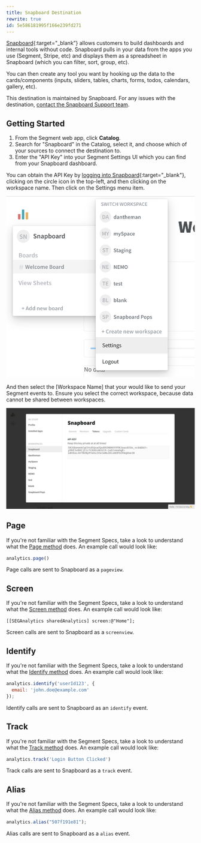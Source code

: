```yaml
---
title: Snapboard Destination
rewrite: true
id: 5e586181995f166e239fd271
---
```

[Snapboard](https://snapboard.io/?utm_source=segmentio&utm_medium=docs&utm_campaign=partners){:target="_blank”} allows customers to build dashboards and internal tools without code. Snapboard pulls in your data from the apps you use (Segment, Stripe, etc) and displays them as a spreadsheet in Snapboard (which you can filter, sort, group, etc).


You can then create any tool you want by hooking up the data to the cards/components (inputs, sliders, tables, charts, forms, todos, calendars, gallery, etc).


This destination is maintained by Snapboard. For any issues with the destination, [contact the Snapboard Support team](mailto:calum@snapboard.io).

## Getting Started




1. From the Segment web app, click **Catalog**.
2. Search for "Snapboard" in the Catalog, select it, and choose which of your sources to connect the destination to.
3. Enter the "API Key" into your Segment Settings UI which you can find from your Snapboard dashboard.

You can obtain the API Key by [logging into Snapboard](https://snapboard.io/login){:target="_blank"}, clicking on the circle icon in the top-left, and then clicking on the workspace name. Then click on the Settings menu item.

![settings menu](images/snapboard_settings_location.png)

And then select the [Workspace Name] that your would like to send your Segment events to. Ensure you select the correct workspace, because data cannot be shared between workspaces.

![token](images/snapboard_token.png)


## Page

If you're not familiar with the Segment Specs, take a look to understand what the [Page method](/docs/connections/spec/page/) does. An example call would look like:

```js
analytics.page()
```

Page calls are sent to Snapboard as a `pageview`.


## Screen

If you're not familiar with the Segment Specs, take a look to understand what the [Screen method](/docs/connections/spec/screen/) does. An example call would look like:

```objc
[[SEGAnalytics sharedAnalytics] screen:@"Home"];
```

Screen calls are sent to Snapboard as a `screenview`.


## Identify

If you're not familiar with the Segment Specs, take a look to understand what the [Identify method](/docs/connections/spec/identify/) does. An example call would look like:

```js
analytics.identify('userId123', {
  email: 'john.doe@example.com'
});
```

Identify calls are sent to Snapboard as an `identify` event.


## Track

If you're not familiar with the Segment Specs, take a look to understand what the [Track method](/docs/connections/spec/track/) does. An example call would look like:

```js
analytics.track('Login Button Clicked')
```

Track calls are sent to Snapboard as a `track` event.


## Alias

If you're not familiar with the Segment Specs, take a look to understand what the [Alias method](/docs/connections/spec/alias/) does. An example call would look like:

```js
analytics.alias("507f191e81");
```

Alias calls are sent to Snapboard as a `alias` event.
